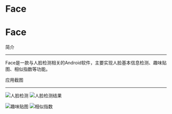 # Face
Face
============================================
简介
____________________________________________
Face是一款与人脸检测相关的Android软件，主要实现人脸基本信息检测、趣味贴图、相似指数等功能。

应用截图
____________________________________________
![](https://github.com/VernonVan/Face/raw/master/Resource/1.jpg "人脸检测")
![](https://github.com/VernonVan/Face/raw/master/Resource/2.jpg "人脸检测结果")

![](https://github.com/VernonVan/Face/raw/master/Resource/3.jpg "趣味贴图")
![](https://github.com/VernonVan/Face/raw/master/Resource/4.jpg "相似指数")
